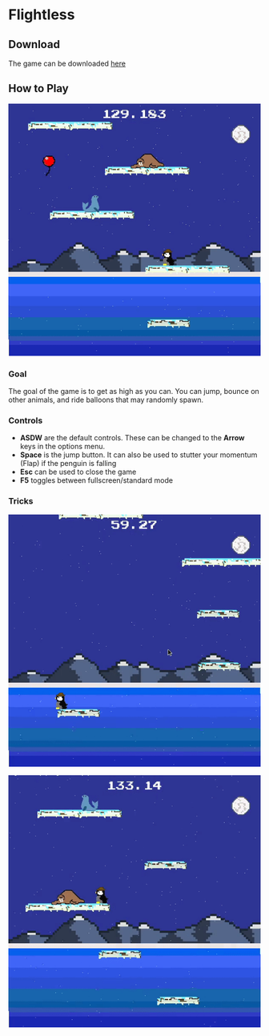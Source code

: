 # Flightless

## Download

The game can be downloaded [here](https://drive.google.com/file/d/1LDzizuABTKBxqS-VQTg8leSHrN05Qb_l/view?usp=sharing)

## How to Play
  ![Demo](gifs/flightless_demo.gif)
  
### Goal
  The goal of the game is to get as high as you can. You can jump, bounce on other animals, and ride balloons that may randomly spawn.
  
### Controls

+ **ASDW** are the default controls. These can be changed to the **Arrow** keys in the options menu.
+ **Space** is the jump button. It can also be used to stutter your momentum (Flap) if the penguin is falling
+ **Esc** can be used to close the game
+ **F5** toggles between fullscreen/standard mode

### Tricks
  ![Screen-Wrap](gifs/screenWrap.gif)
  
  ![Bounce](gifs/bounce.gif)
